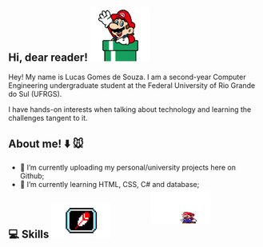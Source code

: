 ## Hi, dear reader! ![olá](mariodown.gif)
Hey! My name is Lucas Gomes de Souza. I am a second-year Computer Engineering undergraduate student at the Federal University of Rio Grande do Sul (UFRGS).

I have hands-on interests when talking about technology and learning the challenges tangent to it.

## About me! :arrow_down: :mouse: 
- 🔭 I’m currently uploading my personal/university projects here on Github;     
- 🌱 I’m currently learning HTML, CSS, C# and database;<img src="https://github.com/lucasgdesouza/lucasgdesouza/raw/main/mario.gif" width="120" height="70" style="float: right; margin-right: 100px;">
  
## :computer: Skills <img src="https://github.com/lucasgdesouza/lucasgdesouza/raw/main/skills.gif" width="120" height="70">


